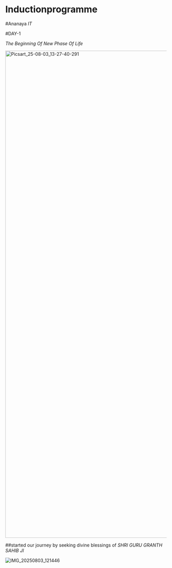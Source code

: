 # Inductionprogramme

#Ananaya *IT*

#DAY-1

_The Beginning Of New Phase Of Life_




<img width="1080" height="1522" alt="Picsart_25-08-03_13-27-40-291" src="https://github.com/user-attachments/assets/7bb39958-43ac-4547-8f5b-15d53a3db38f" />




##started our journey by seeking divine blessings of _SHRI GURU GRANTH SAHIB JI_



![IMG_20250803_121446](https://github.com/user-attachments/assets/cfd8608c-73f7-48c5-908c-93d5e9907805)

